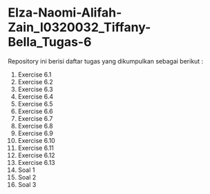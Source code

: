 # Elza-Naomi-Alifah-Zain_I0320032_Tiffany-Bella_Tugas-6

Repository ini berisi daftar tugas yang dikumpulkan sebagai berikut :

1. Exercise 6.1
2. Exercise 6.2
3. Exercise 6.3
4. Exercise 6.4
5. Exercise 6.5
6. Exercise 6.6
7. Exercise 6.7
8. Exercise 6.8
9. Exercise 6.9
10. Exercise 6.10
11. Exercise 6.11
12. Exercise 6.12
13. Exercise 6.13
14. Soal 1
15. Soal 2
16. Soal 3
